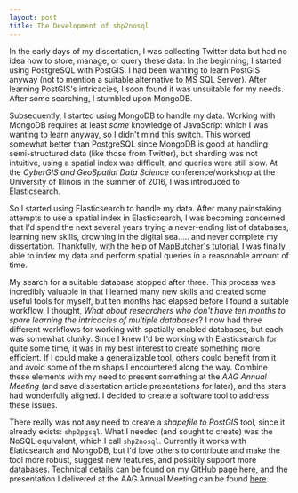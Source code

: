 ```yaml
---
layout: post
title: The Development of shp2nosql
---
```


In the early days of my dissertation, I was collecting Twitter data
but had no idea how to store, manage, or query these data. In the
beginning, I started using PostgreSQL with PostGIS. I had been wanting
to learn PostGIS anyway (not to mention a suitable alternative to MS
SQL Server). After learning PostGIS's intricacies, I soon found it was
unsuitable for my needs. After some searching, I stumbled upon
MongoDB.

Subsequently, I started using MongoDB to handle my data. Working with
MongoDB requires at least _some_ knowledge of JavaScript which I was
wanting to learn anyway, so I didn't mind this switch. This worked
somewhat better than PostgreSQL since MongoDB is good at handling
semi-structured data (like those from Twitter), but sharding was not
intuitive, using a spatial index was difficult, and queries were still
slow. At the _CyberGIS and GeoSpatial Data Science_
conference/workshop at the University of Illinois in the summer of
2016, I was introduced to Elasticsearch.

So I started using Elasticsearch to handle my data. After many
painstaking attempts to use a spatial index in Elasticsearch, I was
becoming concerned that I'd spend the next several years trying a
never-ending list of databases, learning new skills, drowning in the
digital sea..... and never complete my dissertation. Thankfully, with
the help
of
[MapButcher's tutorial](https://www.gitbook.com/book/mapbutcher/using-spatial-data-in-elasticsearch/details),
I was finally able to index my data and perform spatial queries in a
reasonable amount of time.

My search for a suitable database stopped after three. This process
was incredibly valuable in that I learned many new skills and created
some useful tools for myself, but ten months had elapsed before I
found a suitable workflow. I thought, _What about researchers who
don't have ten months to spare learning the intricacies of multiple
databases_? I now had three different workflows for working with
spatially enabled databases, but each was somewhat clunky. Since I
knew I'd be working with Elasticsearch for quite some time, it was in
my best interest to create something more efficient. If I could make a
generalizable tool, others could benefit from it and avoid some of the
mishaps I encountered along the way. Combine these elements with my
need to present something at the _AAG Annual Meeting_ (and save
dissertation article presentations for later), and the stars had
wonderfully aligned. I decided to create a software tool to address
these issues.

There really was not any need to create a _shapefile to PostGIS_ tool,
since it already exists: `shp2pgsql`. What I needed (and sought to
create) was the NoSQL equivalent, which I call `shp2nosql`. Currently
it works with Elaticsearch and MongoDB, but I'd love others to
contribute and make the tool more robust, suggest new features, and
possibly support more databases. Technical details can be found on my
GitHub page [here](https://github.com/mhaffner/shp2nosql), and the
presentation I delivered at the AAG Annual Meeting can be found
[here](https://mhaffner.github.io/presentations/shp2nosql.html).
